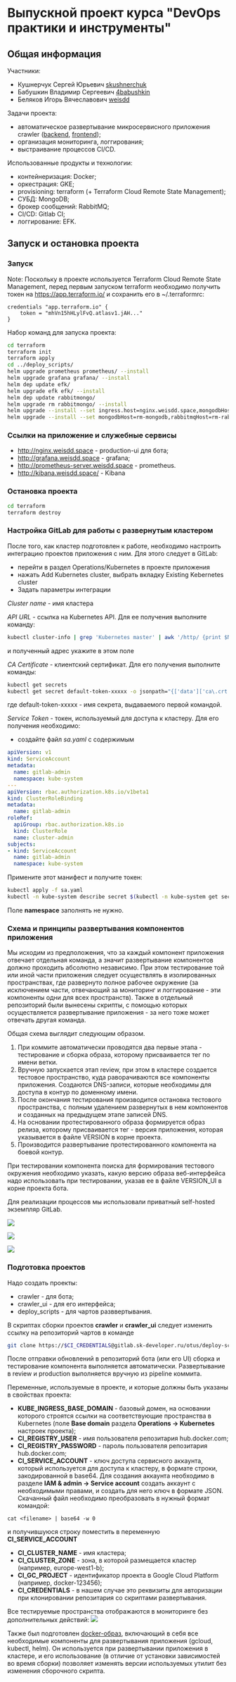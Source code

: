 # Выпускной проект курса "DevOps практики и инструменты"
## Общая информация
Участники:
* Кушнерчук Сергей Юрьевич [skushnerchuk](https://github.com/skushnerchuk)
* Бабушкин Владимир Сергеевич [4babushkin](https://github.com/4babushkin)
* Беляков Игорь Вячеславович [weisdd](https://github.com/weisdd)

Задачи проекта:
* автоматическое развертывание микросервисного приложения crawler ([backend](https://github.com/express42/search_engine_crawler), [frontend](https://github.com/express42/search_engine_ui));
* организация мониторинга, логгирования;
* выстраивание процессов CI/CD.

Использованные продукты и технологии:
* контейнеризация: Docker;
* оркестрация: GKE;
* provisioning: terraform (+ Terraform Cloud Remote State Management);
* СУБД: MongoDB;
* брокер сообщений: RabbitMQ;
* CI/CD: Gitlab CI;
* логгирование: EFK.

## Запуск и остановка проекта
### Запуск
Note: Поскольку в проекте используется Terraform Cloud Remote State Management, перед первым запуском terraform необходимо получить токен на https://app.terraform.io/ и сохранить его в ~/.terraformrc:
```
credentials "app.terraform.io" {
    token = "mhVn15hHLylFvQ.atlasv1.jAH..."
}
```

Набор команд для запуска проекта:
```bash
cd terraform
terraform init
terraform apply
cd ../deploy_scripts/
helm upgrade prometheus prometheus/ --install
helm upgrade grafana grafana/ --install
helm dep update efk/
helm upgrade efk efk/ --install
helm dep update rabbitmongo/
helm upgrade rm rabbitmongo/ --install
helm upgrade --install --set ingress.host=nginx.weisdd.space,mongodbHost=rm-mongodb ui ui
helm upgrade --install --set mongodbHost=rm-mongodb,rabbitmqHost=rm-rabbitmq bot bot
```
### Ссылки на приложение и служебные сервисы
* http://nginx.weisdd.space - production-ui для бота;
* http://grafana.weisdd.space - grafana;
* http://prometheus-server.weisdd.space - prometheus.
* http://kibana.weisdd.space/ - Kibana

### Остановка проекта
```bash
cd terraform
terraform destroy
```

### Настройка GitLab для работы с развернутым кластером

После того, как кластер подготовлен к работе, необходимо настроить интеграцию проектов приложения с ним. Для этого следует в GitLab:

* перейти в раздел Operations/Kubernetes в проекте приложения
* нажать Add Kubernetes cluster, выбрать вкладку Existing Kebernetes cluster
* Задать параметры интеграции

*Cluster name* - имя кластера

*API URL* - ссылка на Kubernetes API. Для ее получения выполните команду:
```bash
kubectl cluster-info | grep 'Kubernetes master' | awk '/http/ {print $NF}'
```
и полученный адрес укажите в этом поле

*CA Certificate* - клиентский сертификат. Для его получения выполните команды:
```bash
kubectl get secrets
kubectl get secret default-token-xxxxx -o jsonpath="{['data']['ca\.crt']}" | base64 --decode
```
где default-token-xxxxx - имя секрета, выдаваемого первой командой.

*Service Token* - токен, используемый для доступа к кластеру. Для его получения необходимо:
* создайте файл *sa.yaml* с содержимым

```yaml
apiVersion: v1
kind: ServiceAccount
metadata:
  name: gitlab-admin
  namespace: kube-system
---
apiVersion: rbac.authorization.k8s.io/v1beta1
kind: ClusterRoleBinding
metadata:
  name: gitlab-admin
roleRef:
  apiGroup: rbac.authorization.k8s.io
  kind: ClusterRole
  name: cluster-admin
subjects:
- kind: ServiceAccount
  name: gitlab-admin
  namespace: kube-system
```
Примените этот манифест и получите токен:
```bash
kubectl apply -f sa.yaml
kubectl -n kube-system describe secret $(kubectl -n kube-system get secret | grep gitlab-admin | awk '{print $1}')
```

Поле **namespace** заполнять не нужно.

### Схема и принципы развертывания компонентов приложения

Мы исходим из предположения, что за каждый компонент приложения отвечает отдельная команда, а значит
развертывание компонентов должно проходить абсолютно независимо. При этом тестирование той или иной части приложения следует осуществлять в изолированных пространствах, где развернуто полное рабочее окружение (за исключением
части, отвечающий за мониторинг и логгирование - эти компоненты одни для всех пространств). Также в отдельный репозиторий были вынесены скрипты, с помощью которых осуществляется развертывание приложения - за него тоже может отвечать другая команда.

Общая схема выглядит следующим образом.

1. При коммите автоматически проводятся два первые этапа - тестирование и сборка образа, которому присваивается тег по имени ветки.
2. Вручную запускается этап review, при этом в кластере создается тестовое пространство, куда раворачиваются все компоненты приложения. Создаются DNS-записи, которые необходимы для доступа в контур по доменному имени.
3. После окончания тестирования производится остановка тестового пространства, с полным удалением развернутых в нем компонентов и созданных на предыдущем этапе записей DNS.
4. На основании протестированного образа формируется образ релиза, которому присваивается тег - версия приложения, которая указывается в файле VERSION в корне проекта.
5. Производится развертывание протестированного компонента на боевой контур.

При тестировании компонента поиска для формирования тестового окружения необходимо указать, какую версию образа веб-интерфейса надо использовать при тестировании, указав ее в файле VERSION_UI в корне проекта бота.

Для реализации процессов мы использовали приватный self-hosted экземпляр GitLab.

![](/screenshots/1.png)

![](/screenshots/2.png)

![](/screenshots/3.png)

### Подготовка проектов

Надо создать проекты:
* crawler - для бота;
* crawler_ui - для его интерфейса;
* deploy_scripts - для чартов разввертывания.

В скриптах сборки проектов **crawler** и **crawler_ui** следует изменить ссылку на репозиторий чартов в команде
```bash
git clone https://$CI_CREDENTIALS@gitlab.sk-developer.ru/otus/deploy-scripts.git charts
```
После отправки обновлений в репозиторий бота (или его UI) сборка и тестирование компонента
выполняется автоматически. Развертывание в review и production выполняется вручную из pipeline коммита.

Переменные, используемые в проекте, и которые должны быть указаны в свойствах проекта:

- **KUBE_INGRESS_BASE_DOMAIN** - базовый домен, на основании которого строятся ссылки на соответствующие пространства в Kubernetes (поле **Base domain** раздела **Operations -> Kubernetes** настроек проекта);
- **CI_REGISTRY_USER** - имя пользователя репозитария hub.docker.com;
- **CI_REGISTRY_PASSWORD** - пароль пользователя репозитария hub.docker.com;
- **CI_SERVICE_ACCOUNT** - ключ доступа сервисного аккаунта, который используется для доступа к кластеру, в формате строки, закодированной в base64. Для создания аккаунта необходимо в разделе **IAM & admin -> Service account** создать аккаунт с необходимыми правами, и создать для него ключ в формате JSON. Скачанный файл необходимо преобразовать в нужный формат командой:
```
cat <filename> | base64 -w 0
```
и получившуюся строку поместить в переменную **CI_SERVICE_ACCOUNT**
- **CI_CLUSTER_NAME** - имя кластера;
- **CI_CLUSTER_ZONE** - зона, в которой размещается кластер (например, europe-west1-b);
- **CI_GC_PROJECT** - идентификатор проекта в Google Cloud Platform (например, docker-123456);
- **CI_CREDENTIALS** - в нашем случае это реквизиты для авторизации при клонировании репозитария со скриптами развертывания.

Все тестируемые пространства отображаются в мониторинге без дополнительных действий:
![](/screenshots/monitoring.png)

Также был подготовлен [docker-образ](/utils/Dockerfile), включающий в себя все необходимые компоненты для развертывания приложения (gcloud, kubectl, helm). Он  используется при развертывании приложения в кластере, и его использование (в отличие от установки зависимостей во время сборки) позволяет изменять версии используемых утилит без изменения сборочного скрипта.
